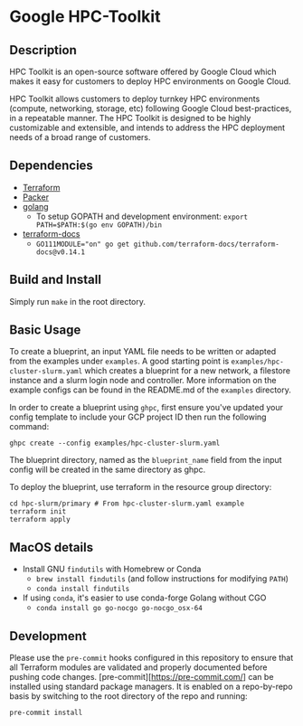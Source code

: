 # Google HPC-Toolkit

## Description
HPC Toolkit is an open-source software offered by Google Cloud which makes it
easy for customers to deploy HPC environments on Google Cloud.

HPC Toolkit allows customers to deploy turnkey HPC environments (compute,
networking, storage, etc) following Google Cloud best-practices, in a repeatable
manner. The HPC Toolkit is designed to be highly customizable and extensible,
and intends to address the HPC deployment needs of a broad range of customers.

## Dependencies
* [Terraform](https://www.terraform.io/downloads.html)
* [Packer](https://www.packer.io/downloads)
* [golang](https://golang.org/doc/install)
  * To setup GOPATH and development environment: `export PATH=$PATH:$(go env GOPATH)/bin`
* [terraform-docs](https://github.com/terraform-docs/terraform-docs)
    * `GO111MODULE="on" go get github.com/terraform-docs/terraform-docs@v0.14.1`

## Build and Install
Simply run `make` in the root directory.

## Basic Usage
To create a blueprint, an input YAML file needs to be written or adapted from
the examples under `examples`. A good starting point is
`examples/hpc-cluster-slurm.yaml` which creates a blueprint for a new network,
a filestore instance and a slurm login node and controller.
More information on the example configs can be found in the README.md of the
`examples` directory.

In order to create a blueprint using `ghpc`, first ensure you've updated your
config template to include your GCP project ID then run the following command:

```
ghpc create --config examples/hpc-cluster-slurm.yaml
```

The blueprint directory, named as the `blueprint_name` field from the input
config will be created in the same directory as ghpc.

To deploy the blueprint, use terraform in the resource group directory:
```
cd hpc-slurm/primary # From hpc-cluster-slurm.yaml example
terraform init
terraform apply
```

## MacOS details
* Install GNU `findutils` with Homebrew or Conda
    * `brew install findutils` (and follow instructions for modifying `PATH`)
    * `conda install findutils`
* If using `conda`, it's easier to use conda-forge Golang without CGO
    * `conda install go go-nocgo go-nocgo_osx-64`

## Development
Please use the `pre-commit` hooks configured in this repository to ensure
that all Terraform modules are validated and properly documented before pushing
code changes. [pre-commit][https://pre-commit.com/] can be installed using
standard package managers. It is enabled on a repo-by-repo basis by switching to
the root directory of the repo and running:

```shell
pre-commit install
```
